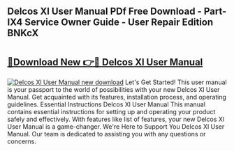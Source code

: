 ## Delcos Xl User Manual PDf Free Download - Part-IX4 Service Owner Guide - User Repair Edition BNKcX

# <h2><a href="http://cf28489.oget.top/?id=Delcos+Xl+User+Manual">🔗Download New 👉🔴 Delcos Xl User Manual</a></h2>

[![Delcos Xl User Manual new download](https://i.imgur.com/5g1atiW.png)](http://cf28489.oget.top/?id=Delcos+Xl+User+Manual)
Let's Get Started! This user manual is your passport to the world of possibilities with your new Delcos Xl User Manual. Get acquainted with its features, installation process, and operating guidelines. Essential Instructions Delcos Xl User Manual This manual contains essential instructions for setting up and operating your product safely and effectively. With features like list of features, your new Delcos Xl User Manual is a game-changer. We're Here to Support You Delcos Xl User Manual. Our team is dedicated to assisting you with any questions or concerns.
